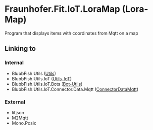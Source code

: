 # Fraunhofer.Fit.IoT.LoraMap (Lora-Map)
Program that displays items with coordinates from Mqtt on a map

## Linking to
### Internal
* BlubbFish.Utils ([Utils](http://git.blubbfish.net/vs_utils/Utils))
* BlubbFish.Utils.IoT ([Utils-IoT](http://git.blubbfish.net/vs_utils/Utils-IoT))
* BlubbFish.Utils.IoT.Bots ([Bot-Utils](http://git.blubbfish.net/vs_utils/Bot-Utils))
* BlubbFish.Utils.IoT.Connector.Data.Mqtt ([ConnectorDataMqtt](http://git.blubbfish.net/vs_utils/ConnectorDataMqtt))

### External
* litjson
* M2Mqtt
* Mono.Posix